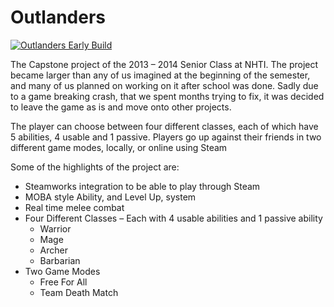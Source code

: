 # Outlanders

[![Outlanders Early Build](https://img.youtube.com/vi/JyWhYDWiLhM/0.jpg)](https://www.youtube.com/watch?v=JyWhYDWiLhM)

The Capstone project of the 2013 – 2014 Senior Class at NHTI. The project became larger than any of us imagined at the beginning of the semester, and many of us planned on working on it after school was done. Sadly due to a game breaking crash, that we spent months trying to fix, it was decided to leave the game as is and move onto other projects.

The player can choose between four different classes, each of which have 5 abilities, 4 usable and 1 passive. Players go up against their friends in two different game modes, locally, or online using Steam

Some of the highlights of the project are:

- Steamworks integration to be able to play through Steam
- MOBA style Ability, and Level Up, system
- Real time melee combat
- Four Different Classes – Each with 4 usable abilities and 1 passive ability
    - Warrior
    - Mage
    - Archer
    - Barbarian
- Two Game Modes
    - Free For All
    - Team Death Match

